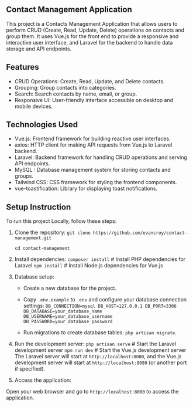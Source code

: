## Contact Management Application

This project is a Contacts Management Application that allows users to perform CRUD (Create, Read, Update, Delete) operations on contacts and group them. It uses Vue.js for the front end to provide a responsive and interactive user interface, and Laravel for the backend to handle data storage and API endpoints.

## Features

-   CRUD Operations: Create, Read, Update, and Delete contacts.
-   Grouping: Group contacts into categories.
-   Search: Search contacts by name, email, or group.
-   Responsive UI: User-friendly interface accessible on desktop and mobile devices.

## Technologies Used

-   Vue.js: Frontend framework for building reactive user interfaces.
-   axios: HTTP client for making API requests from Vue.js to Laravel backend.
-   Laravel: Backend framework for handling CRUD operations and serving API endpoints.
-   MySQL : Database management system for storing contacts and groups.
-   Tailwind CSS: CSS framework for styling the frontend components.
-   vue-toastification: Library for displaying toast notifications.

## Setup Instruction

To run this project Locally, follow these steps:

1. Clone the repository:
   `git clone https://github.com/evansroy/contact-management.git`

    `cd contact-management`

2. Install dependencies:
   `composer install` # Install PHP dependencies for Laravel
   `npm install` # Install Node.js dependencies for Vue.js
3. Database setup:
   - Create a new database for the project.

   - Copy `.env.example` to `.env` and configure your database connection settings:
        `DB_CONNECTION=mysql
        DB_HOST=127.0.0.1
        DB_PORT=3306
        DB_DATABASE=your_database_name
        DB_USERNAME=your_database_username
        DB_PASSWORD=your_database_password`
    - Run migrations to create database tables: `php artisan migrate`.

4. Run the development server:
    `php artisan serve` # Start the Laravel development server
    `npm run dev` # Start the Vue.js development server
The Laravel server will start at `http://localhost:8000`, and the Vue.js development server will start at `http://localhost:8080` (or another port if specified).

5. Access the application:

Open your web browser and go to `http://localhost:8080` to access the application.
